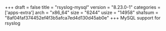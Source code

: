 +++
draft = false
title = "rsyslog-mysql"
version = "8.23.0-1"
categories = ['apps-extra']
arch = "x86_64"
size = "6244"
usize = "14958"
sha1sum = "8af04faf374452ef4f3b5afca7ed4d130d45ab0e"
+++
MySQL support for rsyslog
